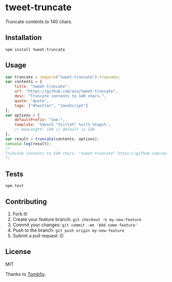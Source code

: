 # tweet-truncate

Truncate contents to 140 chars.

## Installation

    npm install tweet-truncate

## Usage

```js
var truncate = require("tweet-truncate").truncate;
var contents = {
    title: "tweet-truncate",
    url: "https://github.com/azu/tweet-truncate",
    desc: "Truncate contents to 140 chars.",
    quote: "quote",
    tags: ["#twitter", "JavaScript"]
};
var options = {
    defaultPrefix: "See:",
    template: '%desc% "%title%" %url% %tags%',
    // maxLength: 140 // default is 140
};
var result = truncate(contents, options);
console.log(result);
/*
Truncate contents to 140 chars. "tweet-truncate" https://github.com/azu/tweet-truncate ##twitter #JavaScript
*/
```

## Tests

    npm test

## Contributing

1. Fork it!
2. Create your feature branch: `git checkout -b my-new-feature`
3. Commit your changes: `git commit -am 'Add some feature'`
4. Push to the branch: `git push origin my-new-feature`
5. Submit a pull request :D

## License

MIT

Thanks to [Tombfix](https://github.com/tombfix/core "Tombfix").